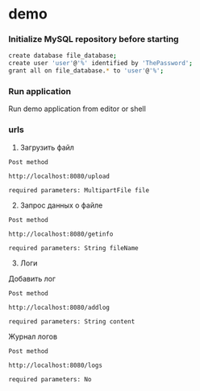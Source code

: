 # demo

### Initialize MySQL repository before starting

```bash
create database file_database;
create user 'user'@'%' identified by 'ThePassword';
grant all on file_database.* to 'user'@'%';
```
### Run application 

Run demo application from editor or shell

### urls 
1. Загрузить файл

```Post method```

```http://localhost:8080/upload```

```required parameters: MultipartFile file```

2. Запрос данных о файле

```Post method```

```http://localhost:8080/getinfo```

```required parameters: String fileName```

3. Логи
   
Добавить лог

```Post method```

```http://localhost:8080/addlog```

```required parameters: String content```

Журнал логов

```Post method```

```http://localhost:8080/logs```

```required parameters: No```


